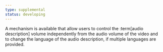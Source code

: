 ```yaml
---
type: supplemental
status: developing
---
```


A mechanism is available that allow users to control the :term[audio description] volume independently from the audio volume of the video and to change the language of the audio description, if multiple languages are provided.